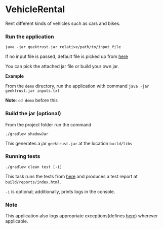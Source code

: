 # VehicleRental
Rent different kinds of vehicles such as cars and bikes.

### Run the application

`java -jar geektrust.jar relative/path/to/input_file`

If no input file is passed, default file is picked up from [here](src/main/resources/inputs.txt) 

You can pick the attached jar file or build your own jar.

**Example**

From the `demo` directory, run the application with command
`java -jar geektrust.jar inputs.txt`

**Note**: `cd demo` before this

### Build the jar (optional)
From the project folder run the command

`./gradlew shadowJar`

This generates a jar `geektrust.jar` at the location `build/libs`

### Running tests

`./gradlew clean test [-i]` 

This task runs the tests from [here](src/test/java/com/app/vehiclerental) and produces a test report at `build/reports/index.html`.

`-i` is optional; additionally, prints logs in the console.

### Note
This application also logs appropriate exceptions(defines [here](src/main/java/com/app/vehiclerental/exceptions)) wherever applicable.


